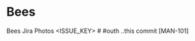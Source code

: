 # Bees
Bees Jira
Photos
<ignored text> <ISSUE_KEY> <ignored text> #<COMMAND> <optional COMMAND_ARGUMENTS>
  #outh
  ..this commit [MAN-101]
